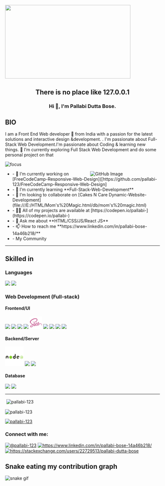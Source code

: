 <img src="https://github.githubassets.com/images/modules/site/social-cards/github-social.png" height="240" width="90%"></a>
<h2 align="center">There is no place like 127.0.0.1 </h2>
<h3 align="center">Hi 👋, I'm Pallabi Dutta Bose. </h3>

## BIO

I am a Front End Web developer 🎯 from India with a passion for the latest solutions and interactive design &development. . I'm passionate about Full-Stack Web Development.I'm passionate about Coding & learning new things. 📜  I’m currently exploring Full Stack Web Development and do some personal project on that</h2>

![focus](https://img.shields.io/badge/focus-FullStack-brightgreen)

<img width="45%" align="right" alt="GitHub Image" src="https://res.cloudinary.com/practicaldev/image/fetch/s--2bZIjPGC--/c_limit%2Cf_auto%2Cfl_progressive%2Cq_66%2Cw_880/https://dev-to-uploads.s3.amazonaws.com/i/d4tvukbt5mra37cvwklk.gif" />
<ul>
  <li>- 🔭 I’m currently working on [FreeCodeCamp-Responsive-Web-Design]([https://github.com/pallabi-123/FreeCodeCamp-Responsive-Web-Design]</li>
  <li>- 🌱 I’m currently learning **Full-Stack-Web-Development**
  <li>- 👯 I’m looking to collaborate on [Cakes N Care Dynamic-Website-Development](file:///E:/HTML/Mom's%20Magic.html/db/mom's%20magic.html)</li>
  <li>- 👨‍💻 All of my projects are available at [https://codepen.io/pallabi-](https://codepen.io/pallabi-)</li>
  <li>- 💬 Ask me about **HTML/CSS/JS/React JS**</li>
  <li>- 📫 How to reach me **https://www.linkedin.com/in/pallabi-bose-14a46b218/**</li>
  <li>- My Community <https://www.freecodecamp.org/pallabi/></li>
 </ul>
 
 <hr/>
 
 ## Skilled in
 
 ### Languages
 
 <div>
<img src="https://github.com/Subhampreet/Subhampreet/blob/master/logos/JS.png" height="30">
<img src="https://raw.githubusercontent.com/soumyadip007/soumyadip007/master/img/pl/ts.png" height="36">
</div>

### Web Development (Full-stack)

#### Frontend/UI

<div>
<img src="https://github.com/Subhampreet/Subhampreet/blob/master/logos/html.png" height="36">
<img src="https://github.com/Subhampreet/Subhampreet/blob/master/logos/css.png" height="36">
<img src="https://avatars.githubusercontent.com/u/33663932?s=200&v=4" height="36">
<img src="https://github.com/Subhampreet/Subhampreet/blob/master/logos/bootstrap.png?raw=true" height="36">
<img src="https://raw.githubusercontent.com/devicons/devicon/master/icons/sass/sass-original.svg" alt="sass" width="40" height="40"/>
<img src="https://upload.wikimedia.org/wikipedia/commons/thumb/a/a7/React-icon.svg/1200px-React-icon.svg.png" height="36">
<img src="https://avatars.githubusercontent.com/u/6128107?s=200&v=4" height="36">  
<img src="https://raw.githubusercontent.com/soumyadip007/soumyadip007/master/img/web/ui/ajax.png" height="36">
<img src="https://upload.wikimedia.org/wikipedia/commons/thumb/a/af/Adobe_Photoshop_CC_icon.svg/1200px-Adobe_Photoshop_CC_icon.svg.png" height="36">
</div>

#### Backend/Server

<div>
 <img src="https://raw.githubusercontent.com/devicons/devicon/master/icons/nodejs/nodejs-original-wordmark.svg" alt="nodejs" width="60" height="63"/>
<img src="https://camo.githubusercontent.com/0566752248b4b31b2c4bdc583404e41066bd0b6726f310b73e1140deefcc31ac/68747470733a2f2f692e636c6f756475702e636f6d2f7a6659366c4c376546612d3330303078333030302e706e67" height="42">
<img src="https://encrypted-tbn0.gstatic.com/images?q=tbn:ANd9GcT8ZPGP8pUjV05Vjq1JYNSgAN22HhW_AOfnYA&usqp=CAU" height="42">
</div>

#### Database

<div>
<img src="https://raw.githubusercontent.com/soumyadip007/soumyadip007/master/img/db/mysql1.png" height="42">
<img src="https://raw.githubusercontent.com/soumyadip007/soumyadip007/master/img/db/mongo.png" height="42">
</div>

<hr/>

<p>&nbsp;<img align="center" src="https://github-readme-stats.vercel.app/api?username=pallabi-123&show_icons=true&locale=en" alt="pallabi-123" /></p>

<p><img align="center" src="https://github-readme-streak-stats.herokuapp.com/?user=pallabi-123&" alt="pallabi-123" /></p>

<p align="left"> <a href="https://github.com/ryo-ma/github-profile-trophy"><img src="https://github-profile-trophy.vercel.app/?username=pallabi-123" alt="pallabi-123" /></a> </p>


<h3 align="left">Connect with me:</h3>
<p align="left">
<a href="https://codepen.io/@pallabi-123" target="blank"><img align="center" src="https://raw.githubusercontent.com/rahuldkjain/github-profile-readme-generator/master/src/images/icons/Social/codepen.svg" alt="@pallabi-123" height="30" width="40" /></a>
<a href="https://linkedin.com/in/https://www.linkedin.com/in/pallabi-bose-14a46b218/" target="blank"><img align="center" src="https://raw.githubusercontent.com/rahuldkjain/github-profile-readme-generator/master/src/images/icons/Social/linked-in-alt.svg" alt="https://www.linkedin.com/in/pallabi-bose-14a46b218/" height="30" width="40" /></a>
<a href="https://stackoverflow.com/users/https://stackexchange.com/users/22729513/pallabi-dutta-bose" target="blank"><img align="center" src="https://raw.githubusercontent.com/rahuldkjain/github-profile-readme-generator/master/src/images/icons/Social/stack-overflow.svg" alt="https://stackexchange.com/users/22729513/pallabi-dutta-bose" height="30" width="40" /></a>
</p>

## Snake eating my contribution graph
![snake gif](https://github.com/pallabi-123/pallabi-123/blob/output/github-contribution-grid-snake.gif)
